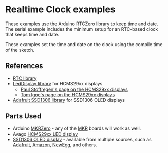 # Realtime Clock examples

These examples use the Arduino RTCZero library to keep time and date. The serial example includes the minimum setup for an RTC-based clock that keeps time and date.

These examples set the time and date on the clock using the compile time of the sketch.

## References

* [RTC library](https://www.arduino.cc/en/Reference/RTC)
* [LedDisplay library](https://github.com/PaulStoffregen/LedDisplay) for HCMS29xx displays
    * [Paul Stoffregen's page on the HCMS29xx displays](https://www.pjrc.com/teensy/td_libs_LedDisplay.html)
    * [Tom Igoe's page on the HCMS29xx displays](http://playground.arduino.cc/Main/LedDisplay)
* [Adafruit SSD1306 library](https://github.com/adafruit/Adafruit_SSD1306) for SSD1306 OLED displays

## Parts Used

* Arduino [MKRZero](https://store.arduino.cc/usa/arduino-mkrzero) - any of the [MKR](https://store.arduino.cc/usa/catalogsearch/result/?ie=UTF-8&oe=UTF-8&q=MKR&domains=&sitesearch=) boards will work as well.
* Avago [HCMS29xx LED display](https://sigma.octopart.com/23295/datasheet/Avago-HCMS-2973.pdf)
* [SSD1306 OLED display](https://octopart.com/search?q=hcms-2912&oq=hcms-2912&start=0) - available from multiple sources, such as [Adafruit](https://www.adafruit.com/product/931), [Amazon](https://www.amazon.com/s/ref=nb_sb_noss?url=search-alias%3Daps&field-keywords=ssd1306&rh=i%3Aaps%2Ck%3Assd1306), [NewEgg](https://www.newegg.com/Product/Product.aspx?Item=9SIAGC17U22386), and others.
